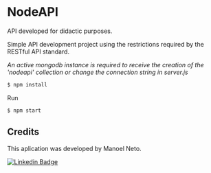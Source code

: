 <h1>NodeAPI</h1>


API developed for didactic purposes.

Simple API development project using the restrictions required by the RESTful API standard.


*An active mongodb instance is required to receive the creation of the 'nodeapi' collection or change the connection string in server.js*


```sh
$ npm install
```

Run
```sh
$ npm start
```

## Credits

This aplication was developed by Manoel Neto.

[![Linkedin Badge](https://img.shields.io/badge/-LinkedIn-blue?style=flat-square&logo=Linkedin&logoColor=white&link=https://www.linkedin.com/in/manoel-adiodato-de-morais-neto/)](https://www.linkedin.com/in/manoel-adiodato-de-morais-neto/)
